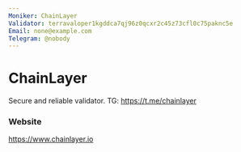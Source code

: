 ```yaml
---
Moniker: ChainLayer
Validator: terravaloper1kgddca7qj96z0qcxr2c45z73cfl0c75paknc5e
Email: none@example.com
Telegram: @nobody
---
```


# ChainLayer

Secure and reliable validator. TG: https://t.me/chainlayer

### Website

https://www.chainlayer.io

